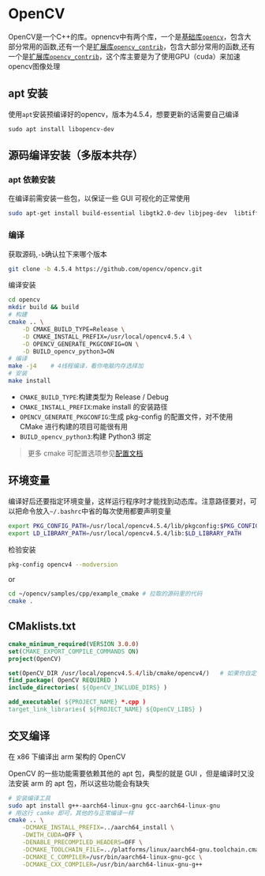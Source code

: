 # OpenCV

OpenCV是一个C++的库。opnencv中有两个库，一个是[基础库`opencv`](https://github.com/opencv/opencv)，包含大部分常用的函数,还有一个是[扩展库`opencv_contrib`](https://github.com/opencv/opencv_contrib)，包含大部分常用的函数,还有一个是[扩展库`opencv_contrib`](https://github.com/opencv/opencv_contrib)，这个库主要是为了使用GPU（cuda）来加速opencv图像处理

## apt 安装

使用`apt`安装预编译好的opencv，版本为4.5.4，想要更新的话需要自己编译

```terminal
sudo apt install libopencv-dev
```

## 源码编译安装（多版本共存）

### apt 依赖安装

在编译前需安装一些包，以保证一些 GUI 可视化的正常使用

```bash
sudo apt-get install build-essential libgtk2.0-dev libjpeg-dev  libtiff5-dev libopenexr-dev libtbb-dev libavcodec-dev libavformat-dev libswscale-dev libgtk-3-dev libgstreamer1.0-dev libgstreamer-plugins-base1.0-dev pkg-config
```

### 编译

获取源码,`-b`确认拉下来哪个版本

```bash
git clone -b 4.5.4 https://github.com/opencv/opencv.git
```

编译安装

```bash
cd opencv
mkdir build && build
# 构建
cmake .. \
    -D CMAKE_BUILD_TYPE=Release \
    -D CMAKE_INSTALL_PREFIX=/usr/local/opencv4.5.4 \
    -D OPENCV_GENERATE_PKGCONFIG=ON \
    -D BUILD_opencv_python3=ON
# 编译
make -j4    # 4线程编译，看你电脑内存选择加
# 安装
make install
```

- `CMAKE_BUILD_TYPE`:构建类型为 ​​Release​​ / Debug
- `CMAKE_INSTALL_PREFIX`:make install 的安装路径
- `OPENCV_GENERATE_PKGCONFIG`:​生成 pkg-config 的配置文件，对不使用 CMake 进行构建的项目可能很有用
- `BUILD_opencv_python3`:构建 Python3 绑定

> 更多 cmake 可配置选项参见[配置文档](https://docs.opencv.org/4.12.0/db/d05/tutorial_config_reference.html)

## 环境变量

编译好后还要指定环境变量，这样运行程序时才能找到动态库。注意路径要对，可以把命令放入`~/.bashrc`中省的每次使用都要声明变量

```bash
export PKG_CONFIG_PATH=/usr/local/opencv4.5.4/lib/pkgconfig:$PKG_CONFIG_PATH
export LD_LIBRARY_PATH=/usr/local/opencv4.5.4/lib:$LD_LIBRARY_PATH
```

检验安装

```bash
pkg-config opencv4 --modversion
```

or

```bash
cd ~/opencv/samples/cpp/example_cmake # 拉取的源码里的代码
cmake .
```

## CMaklists.txt

```cmake
cmake_minimum_required(VERSION 3.0.0) 
set(CMAKE_EXPORT_COMPILE_COMMANDS ON)
project(OpenCV) 

set(OpenCV_DIR /usr/local/opencv4.5.4/lib/cmake/opencv4/)   # 如果你自定义了安装路径要加
find_package( OpenCV REQUIRED )
include_directories( ${OpenCV_INCLUDE_DIRS} ) 

add_executable( ${PROJECT_NAME} *.cpp ) 
target_link_libraries( ${PROJECT_NAME} ${OpenCV_LIBS} )
```

## 交叉编译

在 x86 下编译出 arm 架构的 OpenCV

OpenCV 的一些功能需要依赖其他的 apt 包，典型的就是 GUI ，但是编译时又没法安装 arm 的 apt 包，所以这些功能会有缺失

```bash
# 安装编译工具
sudo apt install g++-aarch64-linux-gnu gcc-aarch64-linux-gnu
# 用这行 camke 即可，其他的与正常编译一样
cmake .. \
    -DCMAKE_INSTALL_PREFIX=../aarch64_install \
    -DWITH_CUDA=OFF \
    -DENABLE_PRECOMPILED_HEADERS=OFF \
    -DCMAKE_TOOLCHAIN_FILE=../platforms/linux/aarch64-gnu.toolchain.cmake \
    -DCMAKE_C_COMPILER=/usr/bin/aarch64-linux-gnu-gcc \
    -DCMAKE_CXX_COMPILER=/usr/bin/aarch64-linux-gnu-g++
```
